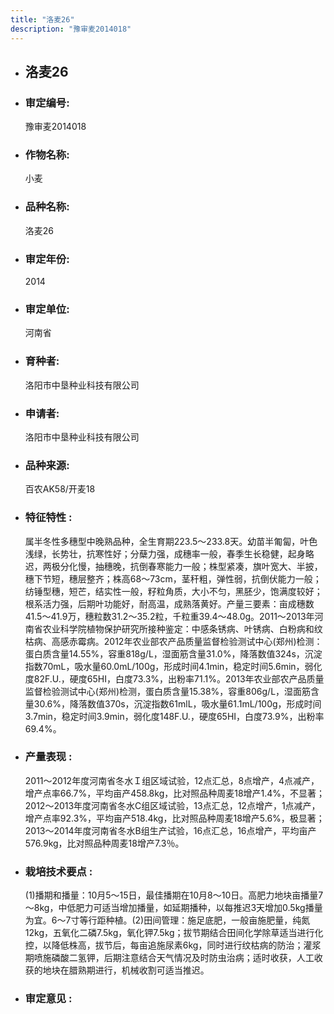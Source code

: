 ```yaml
---
title: "洛麦26"
description: "豫审麦2014018"
---
```

* ## 洛麦26
* ###  审定编号:  
   豫审麦2014018

*  ### 作物名称:  
   小麦

*   ###  品种名称: 
    洛麦26

*   ### 审定年份: 
    2014

*   ### 审定单位:  
    河南省

*   ### 育种者:  
    洛阳市中垦种业科技有限公司

*   ### 申请者:  
    洛阳市中垦种业科技有限公司

*   ### 品种来源:  
    百农AK58/开麦18


*   ### 特征特性 : 
    属半冬性多穗型中晚熟品种，全生育期223.5～233.8天。幼苗半匍匐，叶色浅绿，长势壮，抗寒性好；分蘖力强，成穗率一般，春季生长稳健，起身略迟，两极分化慢，抽穗晚，抗倒春寒能力一般；株型紧凑，旗叶宽大、半披，穗下节短，穗层整齐；株高68～73cm，茎秆粗，弹性弱，抗倒伏能力一般；纺锤型穗，短芒，结实性一般，籽粒角质，大小不匀，黑胚少，饱满度较好；根系活力强，后期叶功能好，耐高温，成熟落黄好。产量三要素：亩成穗数41.5～41.9万，穗粒数31.2～35.2粒，千粒重39.4～48.0g。2011～2013年河南省农业科学院植物保护研究所接种鉴定：中感条锈病、叶锈病、白粉病和纹枯病、高感赤霉病。2012年农业部农产品质量监督检验测试中心(郑州)检测：蛋白质含量14.55%，容重818g/L，湿面筋含量31.0%，降落数值324s，沉淀指数70mL，吸水量60.0mL/100g，形成时间4.1min，稳定时间5.6min，弱化度82F.U.，硬度65HI，白度73.3%，出粉率71.1%。2013年农业部农产品质量监督检验测试中心(郑州)检测，蛋白质含量15.38%，容重806g/L，湿面筋含量30.6%，降落数值370s，沉淀指数61mlL，吸水量61.1mL/100g，形成时间3.7min，稳定时间3.9min，弱化度148F.U.，硬度65HI，白度73.9%，出粉率69.4%。


*   ### 产量表现 : 
    2011～2012年度河南省冬水Ｉ组区域试验，12点汇总，8点增产，4点减产，增产点率66.7%，平均亩产458.8kg，比对照品种周麦18增产1.4%，不显著；2012～2013年度河南省冬水C组区域试验，13点汇总，12点增产，1点减产，增产点率92.3%，平均亩产518.4kg，比对照品种周麦18增产5.6%，极显著；2013～2014年度河南省冬水B组生产试验，16点汇总，16点增产，平均亩产576.9kg，比对照品种周麦18增产7.3％。


*   ### 栽培技术要点 : 
    (1)播期和播量：10月5～15日，最佳播期在10月8～10日。高肥力地块亩播量7～8kg，中低肥力可适当增加播量，如延期播种，以每推迟3天增加0.5kg播量为宜。6～7寸等行距种植。(2)田间管理：施足底肥，一般亩施肥量，纯氮12kg，五氧化二磷7.5kg，氧化钾7.5kg；拔节期结合田间化学除草适当进行化控，以降低株高，拔节后，每亩追施尿素6kg，同时进行纹枯病的防治；灌浆期喷施磷酸二氢钾，后期注意结合天气情况及时防虫治病；适时收获，人工收获的地块在腊熟期进行，机械收割可适当推迟。


*   ### 审定意见 : 
    

